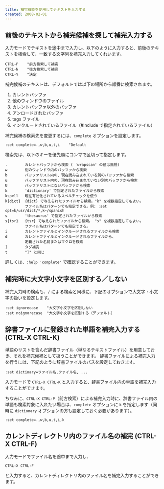 ```yaml
---
title: 補完機能を使用してテキストを入力する
created: 2008-02-01
---
```


前後のテキストから補完候補を探して補完入力する
----

入力モードでテキストを途中まで入力し、以下のように入力すると、前後のテキストを検索して、一致する文字列を補完入力してくれいます。

~~~
CTRL-P    "前方検索して補完
CTRL-N    "後方検索して補完
CTRL-Y    "決定
~~~

補完候補のテキストは、デフォルトでは以下の場所から順番に検索されます。

1. カレントバッファ
2. 他のウィンドウのファイル
3. カレントバッファ以外のバッファ
4. アンロードされたバッファ
5. tags ファイル
6. インクルードされているファイル（#include で指定されているファイル）

補完候補の検索先を変更するには、`complete` オプションを設定します。

~~~
:set complete=.,w,b,u,t,i    "Default
~~~

検索先は、以下のキーを優先順にコンマで区切って指定します。

~~~
.        カレントバッファから検索 ( 'wrapscan' の値は無視)
w        別のウィンドウ内のバッファから検索
b        バッファリスト内の、現在読み込まれている別のバッファから検索
u        バッファリスト内の、現在読み込まれていない別のバッファから検索
U        バッファリストにないバッファから検索
k        'dictionary' で指定されたファイルから検索
kspell   現在有効化されているスペルチェックを使う
k{dict}  {dict} で与えられたファイルから検索。"k" を複数指定してもよい。
         ファイル名はパターンでも指定できる。例: :set cpt=k/usr/dict/*,k~/spanish
s        'thesaurus' で指定されたファイルから検索
s{tsr}   {tsr} で与えられたファイルから検索。 "s" を複数指定してもよい。
         ファイル名はパターンでも指定できる。
i        カレントファイルとインクルードされるファイルから検索
d        カレントファイルとインクルードされるファイルから、
         定義された名前またはマクロを検索
]        タグ補完
t        "]" と同じ
~~~

詳しくは、`:help 'complete'` で確認することができます。


補完時に大文字小文字を区別する／しない
----

補完入力時の検索も、`/` による検索と同様に、下記のオプションで大文字・小文字の扱いを設定します。

~~~
:set ignorecase    "大文字小文字を区別しない
:set noignorecase  "大文字小文字を区別する（デフォルト）
~~~


辞書ファイルに登録された単語を補完入力する (CTRL-X CTRL-K)
----

単語のリストを含んだ辞書ファイル（単なるテキストファイル）を用意しておき、それを補完候補として扱うことができます。
辞書ファイルによる補完入力を行うには、下記のように辞書ファイルのパスを設定しておきます。

~~~
:set dictinary=ファイル名,ファイル名, ...
~~~

入力モードで `CTRL-X CTRL-K` と入力すると、辞書ファイル内の単語を補完入力することができます。

ちなみに、`CTRL-X CTRL-P`（前方検索）による補完入力時に、辞書ファイル内の単語も検索対象に入れたい場合は、`complete` オプションに `k` を指定します（同時に `dictionary` オプションの方も設定しておく必要があります）。

~~~
:set complete=.,w,b,u,t,i,k
~~~


カレントディレクトリ内のファイル名の補完 (CTRL-X CTRL-F)
----

入力モードでファイル名を途中まで入力し、

~~~
CTRL-X CTRL-F
~~~

と入力すると、カレントディレクトリ内のファイル名を補完入力することができます。

